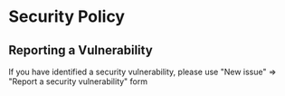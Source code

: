 # Security Policy

## Reporting a Vulnerability

If you have identified a security vulnerability, please use "New issue" => "Report a security vulnerability" form
